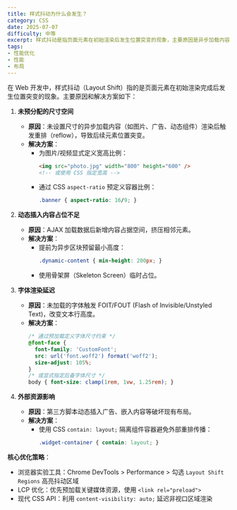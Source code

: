 ```yaml
---
title: 样式抖动为什么会发生？
category: CSS
date: 2025-07-07
difficulty: 中等
excerpt: 样式抖动是指页面元素在初始渲染后发生位置突变的现象，主要原因是异步加载内容的尺寸未预分配。
tags:
- 性能优化
- 性能
- 布局
---
```

在 Web 开发中，样式抖动（Layout Shift）指的是页面元素在初始渲染完成后发生位置突变的现象。主要原因和解决方案如下：

1. **未预分配的尺寸空间**  
   - **原因**：未设置尺寸的异步加载内容（如图片、广告、动态组件）渲染后触发重排（reflow），导致后续元素位置突变。
   - **解决方案**：
     - 为图片/视频显式定义宽高比例：
       ```html
       <img src="photo.jpg" width="800" height="600" />
       <!-- 或使用 CSS 指定宽高 -->
       ```
     - 通过 CSS `aspect-ratio` 预定义容器比例：
       ```css
       .banner { aspect-ratio: 16/9; }
       ```

2. **动态插入内容占位不足**  
   - **原因**：AJAX 加载数据后新增内容占据空间，挤压相邻元素。
   - **解决方案**：
     - 提前为异步区块预留最小高度：
       ```css
       .dynamic-content { min-height: 200px; }
       ```
     - 使用骨架屏（Skeleton Screen）临时占位。

3. **字体渲染延迟**
   - **原因**：未加载的字体触发 FOIT/FOUT (Flash of Invisible/Unstyled Text)，改变文本行高度。
   - **解决方案**：
     ```css
     /* 通过预加载定义字体尺寸约束 */
     @font-face {
       font-family: 'CustomFont';
       src: url('font.woff2') format('woff2');
       size-adjust: 105%;
     }
     /* 或显式指定后备字体尺寸 */
     body { font-size: clamp(1rem, 1vw, 1.25rem); }
     ```

4. **外部资源影响**  
   - **原因**：第三方脚本动态插入广告、嵌入内容等破坏现有布局。
   - **解决方案**：
     - 使用 CSS `contain: layout;` 隔离组件容器避免外部重排传播：
       ```css
       .widget-container { contain: layout; }
       ```

**核心优化策略**：
- 浏览器实验工具：Chrome DevTools > Performance > 勾选 `Layout Shift Regions` 高亮抖动区域
- LCP 优化：优先预加载关键媒体资源，使用 `<link rel="preload">`  
- 现代 CSS API：利用 `content-visibility: auto;` 延迟非视口区域渲染
